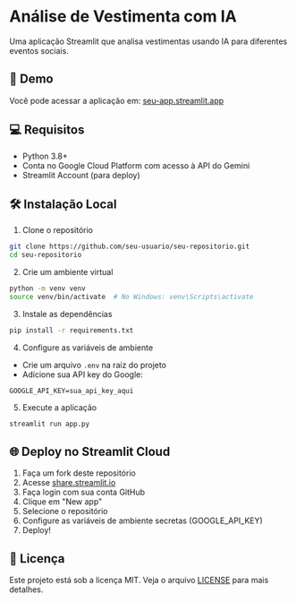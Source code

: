 # Análise de Vestimenta com IA

Uma aplicação Streamlit que analisa vestimentas usando IA para diferentes eventos sociais.

## 🚀 Demo

Você pode acessar a aplicação em: [seu-app.streamlit.app](https://seu-app.streamlit.app)

## 💻 Requisitos

- Python 3.8+
- Conta no Google Cloud Platform com acesso à API do Gemini
- Streamlit Account (para deploy)

## 🛠️ Instalação Local

1. Clone o repositório
```bash
git clone https://github.com/seu-usuario/seu-repositorio.git
cd seu-repositorio
```

2. Crie um ambiente virtual
```bash
python -m venv venv
source venv/bin/activate  # No Windows: venv\Scripts\activate
```

3. Instale as dependências
```bash
pip install -r requirements.txt
```

4. Configure as variáveis de ambiente
- Crie um arquivo `.env` na raiz do projeto
- Adicione sua API key do Google:
```
GOOGLE_API_KEY=sua_api_key_aqui
```

5. Execute a aplicação
```bash
streamlit run app.py
```

## 🌐 Deploy no Streamlit Cloud

1. Faça um fork deste repositório
2. Acesse [share.streamlit.io](https://share.streamlit.io)
3. Faça login com sua conta GitHub
4. Clique em "New app"
5. Selecione o repositório
6. Configure as variáveis de ambiente secretas (GOOGLE_API_KEY)
7. Deploy!

## 📝 Licença

Este projeto está sob a licença MIT. Veja o arquivo [LICENSE](LICENSE) para mais detalhes.

